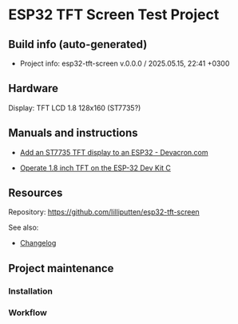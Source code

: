 <!--
 @since 2025.05.15, 22:41
 @changed 2025.05.15, 22:41
-->

# ESP32 TFT Screen Test Project

## Build info (auto-generated)

- Project info: esp32-tft-screen v.0.0.0 / 2025.05.15, 22:41 +0300

## Hardware

Display: TFT LCD 1.8 128x160 (ST7735?)

## Manuals and instructions

- [Add an ST7735 TFT display to an ESP32 - Devacron.com](https://www.devacron.com/2022/06/27/add-an-st7735-tft-display-to-an-esp32/)

- [Operate 1.8 inch TFT on the ESP-32 Dev Kit C](https://www.az-delivery.de/en/blogs/azdelivery-blog-fur-arduino-und-raspberry-pi/1-8-toll-tft-am-esp-32-dev-kit-c-betreiben)

## Resources

Repository: https://github.com/lilliputten/esp32-tft-screen

See also:

- [Changelog](CHANGELOG.md)

## Project maintenance

### Installation

### Workflow

